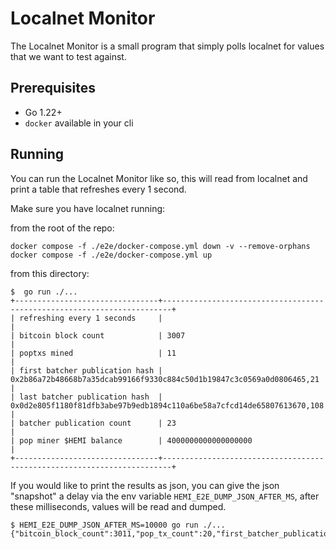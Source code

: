 # Localnet Monitor

The Localnet Monitor is a small program that simply polls localnet for values
that we want to test against.  

## Prerequisites

* Go 1.22+
* `docker` available in your cli

## Running

You can run the Localnet Monitor like so, this will read from localnet
and print a table that refreshes every 1 second.

Make sure you have localnet running:

from the root of the repo:
```
docker compose -f ./e2e/docker-compose.yml down -v --remove-orphans
docker compose -f ./e2e/docker-compose.yml up
```

from this directory:
```
$  go run ./... 
+--------------------------------+------------------------------------------------------------------------+
| refreshing every 1 seconds     |                                                                        |
| bitcoin block count            | 3007                                                                   |
| poptxs mined                   | 11                                                                     |
| first batcher publication hash | 0x2b86a72b48668b7a35dcab99166f9330c884c50d1b19847c3c0569a0d0806465,21  |
| last batcher publication hash  | 0x0d2e805f1180f81dfb3abe97b9edb1894c110a6be58a7cfcd14de65807613670,108 |
| batcher publication count      | 23                                                                     |
| pop miner $HEMI balance        | 4000000000000000000                                                    |
+--------------------------------+------------------------------------------------------------------------+
```

If you would like to print the results as json, you can give the json 
"snapshot" a delay via the env variable `HEMI_E2E_DUMP_JSON_AFTER_MS`, 
after these milliseconds, values will be read and dumped.

```
$ HEMI_E2E_DUMP_JSON_AFTER_MS=10000 go run ./... 
{"bitcoin_block_count":3011,"pop_tx_count":20,"first_batcher_publication_hash":"0x2b86a72b48668b7a35dcab99166f9330c884c50d1b19847c3c0569a0d0806465,21","last_batcher_publication_hash":"0x5ec52eeba46c300e98546de25991c1862ef8dd11c3ee3357ee2a717517e2fe8c,192","batcher_publication_count":34,"pop_miner_hemi_balance":"14000000000000000000"}
```
